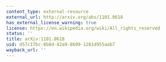 ```yaml
---
content_type: external-resource
external_url: http://arxiv.org/abs/1101.0618
has_external_license_warning: true
license: https://en.wikipedia.org/wiki/All_rights_reserved
status: ''
title: arXiv:1101.0618
uid: d57c17bc-8b8d-42a9-8609-1281d955aab7
wayback_url: ''
---
```

